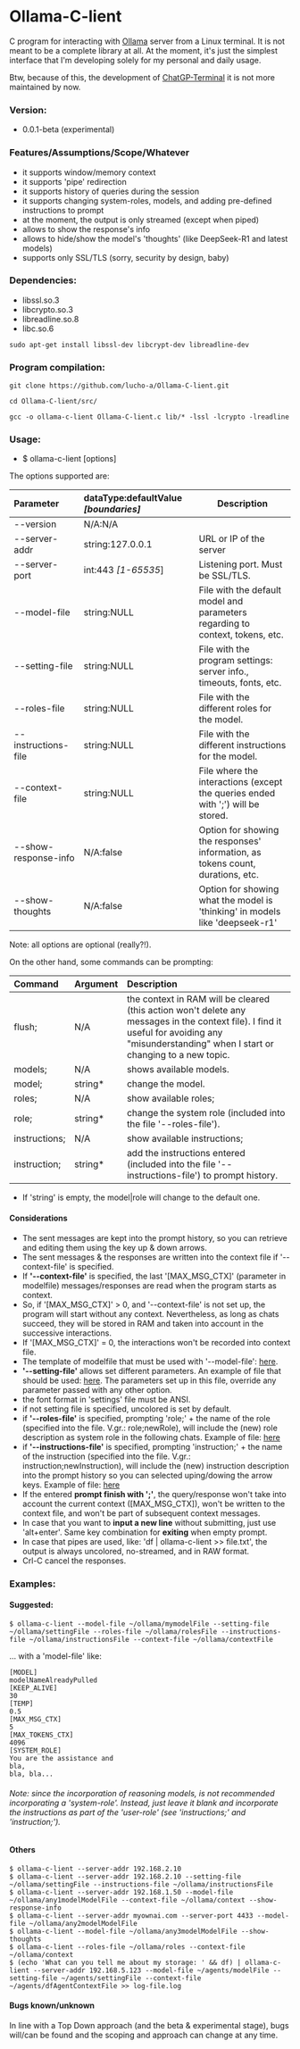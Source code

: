 # Ollama-C-lient

C program for interacting with [Ollama](https://github.com/ollama/ollama) server from a Linux terminal. It is not meant to be a complete library at all. At the moment, it's just the simplest interface that I'm developing solely for my personal and daily usage.

Btw, because of this, the development of [ChatGP-Terminal](https://github.com/Lucho-A/ChatGP-Terminal) it is not more maintained by now.

### Version:

- 0.0.1-beta (experimental)

### Features/Assumptions/Scope/Whatever

- it supports window/memory context
- it supports 'pipe' redirection
- it supports history of queries during the session
- it supports changing system-roles, models, and adding pre-defined instructions to prompt
- at the moment, the output is only streamed (except when piped)
- allows to show the response's info
- allows to hide/show the model's 'thoughts' (like DeepSeek-R1 and latest models)
- supports only SSL/TLS (sorry, security by design, baby)

### Dependencies:

- libssl.so.3
- libcrypto.so.3
- libreadline.so.8
- libc.so.6

```
sudo apt-get install libssl-dev libcrypt-dev libreadline-dev
```
### Program compilation:

```
git clone https://github.com/lucho-a/Ollama-C-lient.git
```
```
cd Ollama-C-lient/src/
```
```
gcc -o ollama-c-lient Ollama-C-lient.c lib/* -lssl -lcrypto -lreadline
```

### Usage:

- $ ollama-c-lient [options]

The options supported are:

| Parameter | dataType:defaultValue _[boundaries]_ | Description
|:--------- | :----------------------------------- | -----------
|--version | N/A:N/A |
|--server-addr | string:127.0.0.1 | URL or IP of the server
|--server-port | int:443 _[1-65535_] | Listening port. Must be SSL/TLS.
|--model-file | string:NULL | File with the default model and parameters regarding to context, tokens, etc.
|--setting-file | string:NULL | File with the program settings: server info., timeouts, fonts, etc.
|--roles-file | string:NULL | File with the different roles for the model.
|--instructions-file | string:NULL | File with the different instructions for the model.
|--context-file | string:NULL | File where the interactions (except the queries ended with ';') will be stored.
|--show-response-info | N/A:false | Option for showing the responses' information, as tokens count, durations, etc.
|--show-thoughts | N/A:false | Option for showing what the model is 'thinking' in models like 'deepseek-r1'

Note: all options are optional (really?!).

On the other hand, some commands can be prompting:

| Command | Argument | Description |
|:------- |:---------|:----------- |
| flush;   | N/A     | the context in RAM will be cleared (this action won't delete any messages in the context file). I find it useful for avoiding any "misunderstanding" when I start or changing to a new topic.
| models;  | N/A     | shows available models.
| model;   | string* | change the model.
| roles;   | N/A     | show available roles;
| role;    | string* | change the system role (included into the file '--roles-file').
| instructions;   | N/A     | show available instructions;
| instruction;    | string* | add the instructions entered (included into the file '--instructions-file') to prompt history.

* If 'string' is empty, the model|role will change to the default one.

#### Considerations

- The sent messages are kept into the prompt history, so you can retrieve and editing them using the key up & down arrows.
- The sent messages & the responses are written into the context file if '--context-file' is specified.
- If **'--context-file'** is specified, the last '[MAX_MSG_CTX]' (parameter in modelfile) messages/responses are read when the program starts as context.
- So, if '[MAX_MSG_CTX]' > 0, and '--context-file' is not set up, the program will start without any context. Nevertheless, as long as chats succeed, they will be stored in RAM and taken into account in the successive interactions.
- If '[MAX_MSG_CTX]' = 0, the interactions won't be recorded into context file.
- The template of modelfile that must be used with '--model-file': [here](https://github.com/Lucho-A/Ollama-C-lient/tree/master/model-file).
- **'--setting-file'** allows set different parameters. An example of file that should be used: [here](https://github.com/Lucho-A/Ollama-C-lient/tree/master/setting-file). The parameters set up in this file, override any parameter passed with any other option.
- the font format in 'settings' file must be ANSI.
- if not setting file is specified, uncolored is set by default.
- if **'--roles-file'** is specified, prompting 'role;' + the name of the role (specified into the file. V.gr.: role;newRole), will include the (new) role description as system role in the following chats. Example of file: [here](https://github.com/Lucho-A/Ollama-C-lient/tree/master/roles-file)
- if **'--instructions-file'** is specified, prompting 'instruction;' + the name of the instruction (specified into the file. V.gr.: instruction;newInstruction), will include the (new) instruction description into the prompt history so you can selected uping/dowing the arrow keys. Example of file: [here](https://github.com/Lucho-A/Ollama-C-lient/tree/master/instruction-file)
- If the entered **prompt finish with ';'**, the query/response won't take into account the current context ([MAX_MSG_CTX]), won't be written to the context file, and won't be part of subsequent context messages.
- In case that you want to **input a new line** without submitting, just use 'alt+enter'. Same key combination for **exiting** when empty prompt.
- In case that pipes are used, like: 'df | ollama-c-lient >> file.txt', the output is always uncolored, no-streamed, and in RAW format.
- Crl-C cancel the responses.

### Examples:

#### Suggested:

```
$ ollama-c-lient --model-file ~/ollama/mymodelFile --setting-file ~/ollama/settingFile --roles-file ~/ollama/rolesFile --instructions-file ~/ollama/instructionsFile --context-file ~/ollama/contextFile
```

... with a 'model-file' like:

```
[MODEL]
modelNameAlreadyPulled
[KEEP_ALIVE]
30
[TEMP]
0.5
[MAX_MSG_CTX]
5
[MAX_TOKENS_CTX]
4096
[SYSTEM_ROLE]
You are the assistance and
bla,
bla, bla...
```
###### Note: since the incorporation of reasoning models, is not recommended incorporating a 'system-role'. Instead, just leave it blank and incorporate the instructions as part of the 'user-role' (see 'instructions;' and 'instruction;').

#### Others

```
$ ollama-c-lient --server-addr 192.168.2.10
$ ollama-c-lient --server-addr 192.168.2.10 --setting-file ~/ollama/settingFile --instructions-file ~/ollama/instructionsFile
$ ollama-c-lient --server-addr 192.168.1.50 --model-file ~/ollama/any1modelModelFile --context-file ~/ollama/context --show-response-info
$ ollama-c-lient --server-addr myownai.com --server-port 4433 --model-file ~/ollama/any2modelModelFile
$ ollama-c-lient --model-file ~/ollama/any3modelModelFile --show-thoughts
$ ollama-c-lient --roles-file ~/ollama/roles --context-file ~/ollama/context
$ (echo 'What can you tell me about my storage: ' && df) | ollama-c-lient --server-addr 192.168.5.123 --model-file ~/agents/modelFile --setting-file ~/agents/settingFile --context-file ~/agents/dfAgentContextFile >> log-file.log
```

#### Bugs known/unknown

In line with a Top Down approach (and the beta & experimental stage), bugs will/can be found and the scoping and approach can change at any time.


